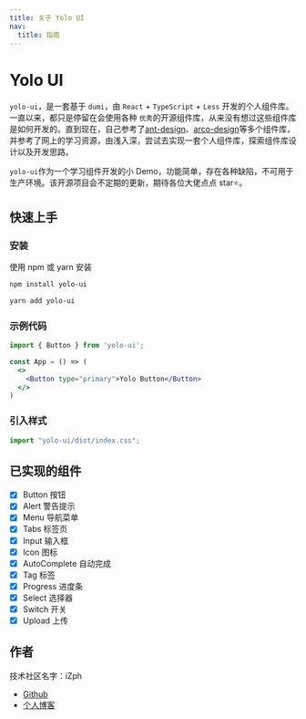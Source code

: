 ```yaml
---
title: 关于 Yolo UI
nav:
  title: 指南
---
```


# Yolo UI

`yolo-ui`，是一套基于 `dumi`，由 `React` + `TypeScript` + `Less` 开发的个人组件库。一直以来，都只是停留在会使用各种 `优秀`的开源组件库，从来没有想过这些组件库是如何开发的。直到现在，自己参考了[ant-design](https://ant.design/index-cn)、[arco-design](https://arco.design/)等多个组件库，并参考了网上的学习资源，由浅入深，尝试去实现一套个人组件库，探索组件库设计以及开发思路。

`yolo-ui`作为一个学习组件开发的小 Demo，功能简单，存在各种缺陷，不可用于生产环境。该开源项目会不定期的更新，期待各位大佬点点 star⭐。

## 快速上手

### 安装

使用 npm 或 yarn 安装

```bash
npm install yolo-ui
```

```bash
yarn add yolo-ui
```

### 示例代码

```jsx | pure
import { Button } from 'yolo-ui';

const App = () => (
  <>
    <Button type="primary">Yolo Button</Button>
  </>
)
```

### 引入样式

```jsx | pure
import "yolo-ui/dist/index.css";
```

## 已实现的组件

- [X] Button 按钮
- [X] Alert 警告提示
- [X] Menu 导航菜单
- [X] Tabs 标签页
- [X] Input 输入框
- [X] Icon 图标
- [X] AutoComplete 自动完成
- [X] Tag 标签
- [X] Progress 进度条
- [X] Select 选择器
- [X] Switch 开关
- [X] Upload 上传
## 作者

技术社区名字：iZph

- [Github](https://github.com/izph)
- [个人博客](https://izph.github.io/blog/)
